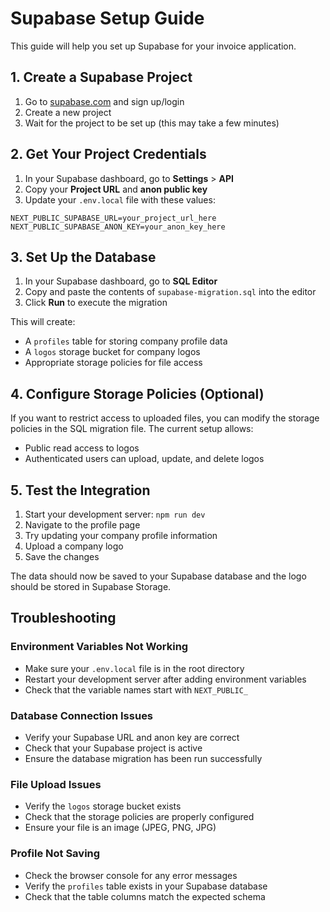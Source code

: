 # Supabase Setup Guide

This guide will help you set up Supabase for your invoice application.

## 1. Create a Supabase Project

1. Go to [supabase.com](https://supabase.com) and sign up/login
2. Create a new project
3. Wait for the project to be set up (this may take a few minutes)

## 2. Get Your Project Credentials

1. In your Supabase dashboard, go to **Settings** > **API**
2. Copy your **Project URL** and **anon public key**
3. Update your `.env.local` file with these values:

```env
NEXT_PUBLIC_SUPABASE_URL=your_project_url_here
NEXT_PUBLIC_SUPABASE_ANON_KEY=your_anon_key_here
```

## 3. Set Up the Database

1. In your Supabase dashboard, go to **SQL Editor**
2. Copy and paste the contents of `supabase-migration.sql` into the editor
3. Click **Run** to execute the migration

This will create:
- A `profiles` table for storing company profile data
- A `logos` storage bucket for company logos
- Appropriate storage policies for file access

## 4. Configure Storage Policies (Optional)

If you want to restrict access to uploaded files, you can modify the storage policies in the SQL migration file. The current setup allows:
- Public read access to logos
- Authenticated users can upload, update, and delete logos

## 5. Test the Integration

1. Start your development server: `npm run dev`
2. Navigate to the profile page
3. Try updating your company profile information
4. Upload a company logo
5. Save the changes

The data should now be saved to your Supabase database and the logo should be stored in Supabase Storage.

## Troubleshooting

### Environment Variables Not Working
- Make sure your `.env.local` file is in the root directory
- Restart your development server after adding environment variables
- Check that the variable names start with `NEXT_PUBLIC_`

### Database Connection Issues
- Verify your Supabase URL and anon key are correct
- Check that your Supabase project is active
- Ensure the database migration has been run successfully

### File Upload Issues
- Verify the `logos` storage bucket exists
- Check that the storage policies are properly configured
- Ensure your file is an image (JPEG, PNG, JPG)

### Profile Not Saving
- Check the browser console for any error messages
- Verify the `profiles` table exists in your Supabase database
- Check that the table columns match the expected schema 